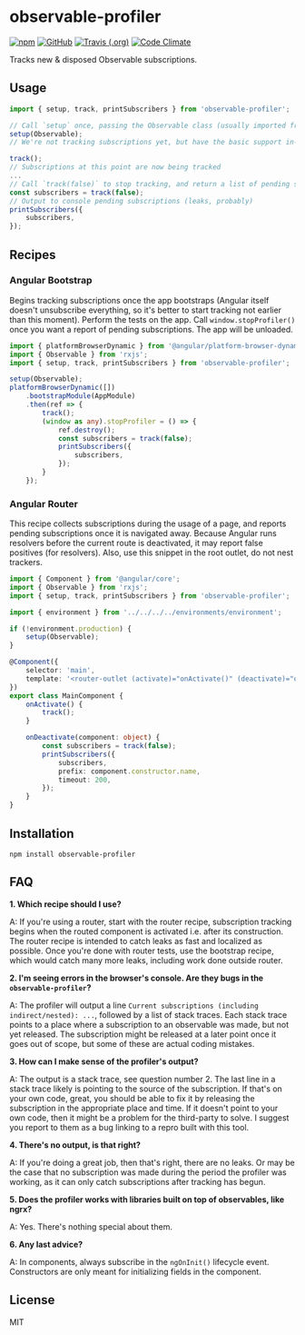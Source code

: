# observable-profiler

[![npm](https://img.shields.io/npm/v/observable-profiler.svg)](https://www.npmjs.com/package/observable-profiler)
[![GitHub](https://img.shields.io/github/license/awerlang/observable-profiler.svg)](https://opensource.org/licenses/MIT)
[![Travis (.org)](https://img.shields.io/travis/awerlang/observable-profiler.svg)](https://travis-ci.org/awerlang/observable-profiler)
[![Code Climate](https://codeclimate.com/github/awerlang/observable-profiler/badges/gpa.svg)](https://codeclimate.com/github/awerlang/observable-profiler)

Tracks new & disposed Observable subscriptions.

## Usage

```ts
import { setup, track, printSubscribers } from 'observable-profiler';

// Call `setup` once, passing the Observable class (usually imported from `rxjs`)
setup(Observable);
// We're not tracking subscriptions yet, but have the basic support in-place by monkey-patching `Observable#subscribe()`

track();
// Subscriptions at this point are now being tracked
...
// Call `track(false)` to stop tracking, and return a list of pending subscriptions.
const subscribers = track(false);
// Output to console pending subscriptions (leaks, probably)
printSubscribers({
    subscribers,
});
```

## Recipes

### Angular Bootstrap

Begins tracking subscriptions once the app bootstraps (Angular itself doesn't unsubscribe everything, so it's better to start tracking not earlier than this moment). Perform the tests on the app. Call `window.stopProfiler()` once you want a report of pending subscriptions. The app will be unloaded.

```ts
import { platformBrowserDynamic } from '@angular/platform-browser-dynamic';
import { Observable } from 'rxjs';
import { setup, track, printSubscribers } from 'observable-profiler';

setup(Observable);
platformBrowserDynamic([])
    .bootstrapModule(AppModule)
    .then(ref => {
        track();
        (window as any).stopProfiler = () => {
            ref.destroy();
            const subscribers = track(false);
            printSubscribers({
                subscribers,
            });
        }
    });
```

### Angular Router

This recipe collects subscriptions during the usage of a page, and reports pending subscriptions once it is navigated away.
Because Angular runs resolvers before the current route is deactivated, it may report false positives (for resolvers).
Also, use this snippet in the root outlet, do not nest trackers.

```ts
import { Component } from '@angular/core';
import { Observable } from 'rxjs';
import { setup, track, printSubscribers } from 'observable-profiler';

import { environment } from '../../../../environments/environment';

if (!environment.production) {
    setup(Observable);
}

@Component({
    selector: 'main',
    template: '<router-outlet (activate)="onActivate()" (deactivate)="onDeactivate($event)"></router-outlet>',
})
export class MainComponent {
    onActivate() {
        track();
    }

    onDeactivate(component: object) {
        const subscribers = track(false);
        printSubscribers({
            subscribers,
            prefix: component.constructor.name,
            timeout: 200,
        });
    }
}
```

## Installation

    npm install observable-profiler

## FAQ

**1. Which recipe should I use?**

A: If you're using a router, start with the router recipe, subscription tracking begins when the routed component is activated i.e. after its construction. The router recipe is intended to catch leaks as fast and localized as possible. Once you're done with router tests, use the bootstrap recipe, which would catch many more leaks, including work done outside router.

**2. I'm seeing errors in the browser's console. Are they bugs in the `observable-profiler`?**

A: The profiler will output a line `Current subscriptions (including indirect/nested): ...`, followed by a list of stack traces. Each stack trace points to a place where a subscription to an observable was made, but not yet released. The subscription might be released at a later point once it goes out of scope, but some of these are actual coding mistakes.

**3. How can I make sense of the profiler's output?**

A: The output is a stack trace, see question number 2. The last line in a stack trace likely is pointing to the source of the subscription. If that's on your own code, great, you should be able to fix it by releasing the subscription in the appropriate place and time. If it doesn't point to your own code, then it might be a problem for the third-party to solve. I suggest you report to them as a bug linking to a repro built with this tool.

**4. There's no output, is that right?**

A: If you're doing a great job, then that's right, there are no leaks. Or may be the case that no subscription was made during the period the profiler was working, as it can only catch subscriptions after tracking has begun.

**5. Does the profiler works with libraries built on top of observables, like ngrx?**

A: Yes. There's nothing special about them.

**6. Any last advice?**

A: In components, always subscribe in the `ngOnInit()` lifecycle event. Constructors are only meant for initializing fields in the component.

## License

MIT

